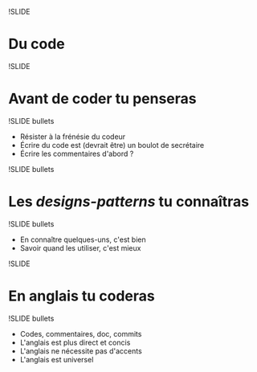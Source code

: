 !SLIDE

# Du code #

!SLIDE

# Avant de coder tu penseras #

!SLIDE bullets

* Résister à la frénésie du codeur
* Écrire du code est (devrait être) un boulot de secrétaire
* Écrire les commentaires d'abord ?

!SLIDE bullets

# Les _designs-patterns_ tu connaîtras #

!SLIDE bullets

* En connaître quelques-uns, c'est bien
* Savoir quand les utiliser, c'est mieux

!SLIDE

# En anglais tu coderas #

!SLIDE bullets

* Codes, commentaires, doc, commits
* L'anglais est plus direct et concis
* L'anglais ne nécessite pas d'accents
* L'anglais est universel
